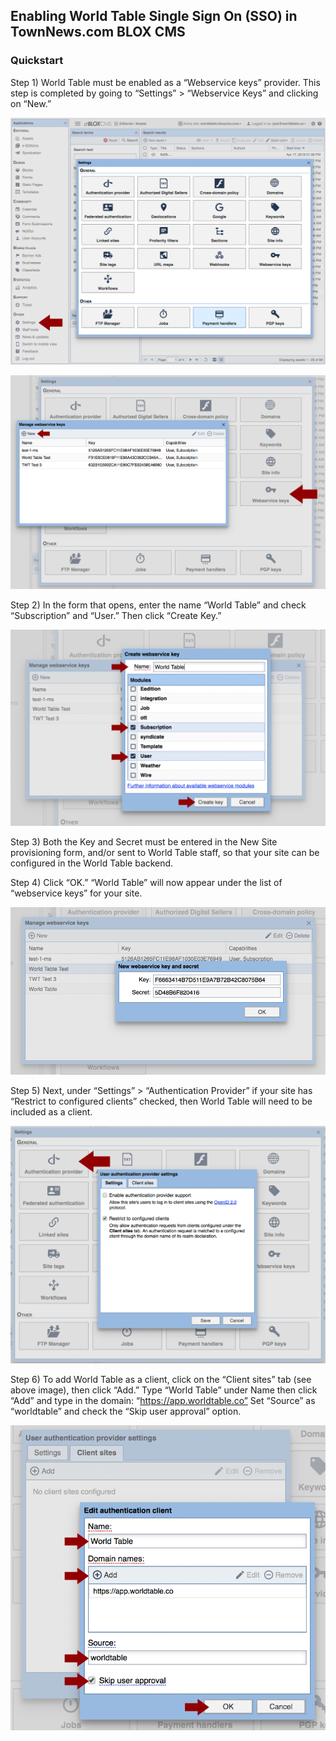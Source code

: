 ## Enabling World Table Single Sign On (SSO) in TownNews.com BLOX CMS

### Quickstart

Step 1) World Table must be enabled as a “Webservice keys” provider. This step is completed by going to “Settings” > “Webservice Keys” and clicking on “New.”

![Step 1](/app/images/docs/Step1.png)

![Step 2](/app/images/docs/Step2.png)

Step 2) In the form that opens, enter the name “World Table” and check “Subscription” and “User.” Then click “Create Key.”

![Step 3](/app/images/docs/Step3.png)

Step 3) Both the Key and Secret must be entered in the New Site provisioning form, and/or sent to World Table staff, so that your site can be configured in the World Table backend.

Step 4) Click “OK.” “World Table” will now appear under the list of “webservice keys” for your site.

![Step 4](/app/images/docs/Step4.png)

Step 5) Next, under “Settings” > “Authentication Provider” if your site has “Restrict to configured clients” checked, then World Table will need to be included as a client.

![Step 5](/app/images/docs/Step5.png)

Step 6) To add World Table as a client, click on the “Client sites” tab (see above image), then click “Add.” Type “World Table” under Name then click “Add” and type in the domain: “https://app.worldtable.co”
Set “Source” as “worldtable” and check the “Skip user approval” option.

![Step 6](/app/images/docs/Step6.png)
